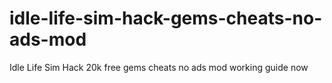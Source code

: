 # idle-life-sim-hack-gems-cheats-no-ads-mod
Idle Life Sim Hack 20k free gems cheats no ads mod working guide now
